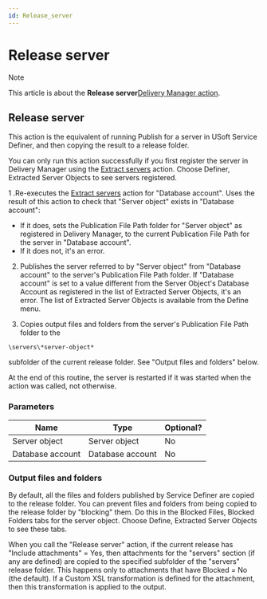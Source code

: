 ```yaml
---
id: Release_server
---
```


# Release server



> [!NOTE]
> This article is about the **Release server**[Delivery Manager action](/docs/Continuous%20delivery/Delivery%20Manager%20actions%20by%20name).

## **Release server**

This action is the equivalent of running Publish for a server in USoft Service Definer, and then copying the result to a release folder.

You can only run this action successfully if you first register the server in Delivery Manager using the [Extract servers](/docs/Continuous%20delivery/Delivery%20Manager%20actions%20by%20name/Extract%20servers.md) action. Choose Definer, Extracted Server Objects to see servers registered.

1 .Re-executes the [Extract servers](/docs/Continuous%20delivery/Delivery%20Manager%20actions%20by%20name/Extract%20servers.md) action for "Database account". Uses the result of this action to check that "Server object" exists in "Database account":

- If it does, sets the Publication File Path folder for "Server object" as registered in Delivery Manager, to the current Publication File Path for the server in "Database account".
- If it does not, it's an error.

2. Publishes the server referred to by "Server object" from "Database account" to the server's Publication File Path folder. If "Database account" is set to a value different from the Server Object's Database Account as registered in the list of Extracted Server Objects, it's an error. The list of Extracted Server Objects is available from the Define menu.

3. Copies output files and folders from the server's Publication File Path folder to the

```
\servers\*server-object*
```

subfolder of the current release folder. See "Output files and folders" below.

At the end of this routine, the server is restarted if it was started when the action was called, not otherwise.

### Parameters

|**Name**|**Type**|**Optional?**|
|--------|--------|--------|
|Server object|Server object|No      |
|Database account|Database account|No      |



### Output files and folders

By default, all the files and folders published by Service Definer are copied to the release folder. You can prevent files and folders from being copied to the release folder by "blocking" them. Do this in the Blocked Files, Blocked Folders tabs for the server object. Choose Define, Extracted Server Objects to see these tabs.

When you call the "Release server" action, if the current release has "Include attachments" = Yes, then attachments for the "servers" section (if any are defined) are copied to the specified subfolder of the "servers" release folder. This happens only to attachments that have Blocked = No (the default). If a Custom XSL transformation is defined for the attachment, then this transformation is applied to the output.